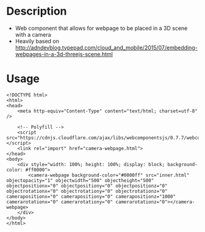# Description

- Web component that allows for webpage to be placed in a 3D scene with a camera
- Heavily based on http://adndevblog.typepad.com/cloud_and_mobile/2015/07/embedding-webpages-in-a-3d-threejs-scene.html

# Usage

	<!DOCTYPE html>
	<html>
	<head>
		<meta http-equiv="Content-Type" content="text/html; charset=utf-8" />

		<!-- Polyfill -->
		<script src="https://cdnjs.cloudflare.com/ajax/libs/webcomponentsjs/0.7.7/webcomponents.min.js"></script>
		<link rel="import" href="camera-webpage.html">
	</head>
	<body>
		<div style="width: 100%; height: 100%; display: block; background-color: #ff0000">
			<camera-webpage background-color="#0000ff" src="inner.html" objectopacity="1" objectwidth="500" objectheight="500" objectpositionx="0" objectpositiony="0" objectpositionz="0" objectrotationx="0" objectrotationy="0" objectrotationz="0" camerapositionx="0" camerapositiony="0" camerapositionz="1000" camerarotationx="0" camerarotationy="0" camerarotationz="0"></camera-webpage>
		</div>
	</body>
	</html>